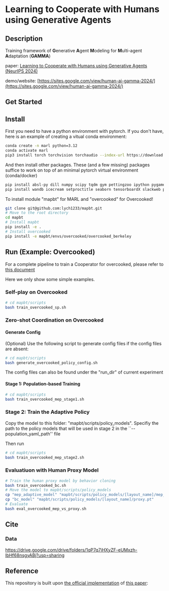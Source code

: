 # Learning to Cooperate with Humans using Generative Agents

## Description

Training framework of **G**enerative **A**gent **M**odeling for **M**ulti-agent **A**daptation (**GAMMA**)

paper: [Learning to Cooperate with Humans using Generative Agents (NeurIPS 2024)](https://openreview.net/forum?id=v4dXL3LsGX)

demo/website: [https://sites.google.com/view/human-ai-gamma-2024/](https://sites.google.com/view/human-ai-gamma-2024/)



## Get Started

## Install

First you need to have a python environment with pytorch. If you don't have, here is an example of creating a vitual conda environment:

```bash
conda create -n marl python=3.12
conda activate marl
pip3 install torch torchvision torchaudio --index-url https://download.pytorch.org/whl/cu121
```

And then install other packages. These (and a few missing) packages suffice to work on top of an minimal pytorch virtual environment (conda/docker)

```bash
pip install absl-py dill numpy scipy tqdm gym pettingzoo ipython pygame ipywidgets opencv-python
pip install wandb icecream setproctitle seaborn tensorboardX slackweb psutil slackweb pyastar2d einops h5py
```

To install module "mapbt" for MARL and "overcooked" for Overcooked!

```bash
git clone git@github.com:lych1233/mapbt.git
# Move to the root directory
cd mapbt
# Install mapbt
pip install -e .
# Install overcooked
pip install -e mapbt/envs/overcooked/overcooked_berkeley
```


## Run (Example: Overcooked)


For a complete pipeline to train a Cooperator for overcooked, please refer to [this document](mapbt/scripts/overcooked_population/README.md)

Here we only show some simple examples.


### Self-play on Overcooked

```bash
# cd mapbt/scripts
bash train_overcooked_sp.sh 
```



### Zero-shot Coordination on Overcooked

#### Generate Config

(Optional) Use the following script to generate config files if the config files are absent:

```bash
# cd mapbt/scripts
bash generate_overcooked_policy_config.sh
```

The config files can also be found under the "run_dir" of current experiment



#### Stage 1: Population-based Training

```bash
# cd mapbt/scripts
bash train_overcooked_mep_stage1.sh
```



### Stage 2: Train the Adaptive Policy

Copy the model to this folder: "mapbt/scripts/policy_models". Specifiy the path to the policy models that will be used in stage 2 in the ``--population_yaml_path'' file

Then run

```bash
# cd mapbt/scripts
bash train_overcooked_mep_stage2.sh
```



### Evaluatiuon with Human Proxy Model

```bash
# Train the human proxy model by behavior cloning
bash train_overcooked_bc.sh
# Move the model to mapbt/scripts/policy_models
cp "mep_adaptive_model" "mapbt/scripts/policy_models/[layout_name]/mep_adaptive.pt"
cp "bc_model" "mapbt/scripts/policy_models/[layout_name]/proxy.pt"
# Evaluate
bash eval_overcooked_mep_vs_proxy.sh
```

## Cite
### Data
https://drive.google.com/drive/folders/1qP7q7iHXyZF-eUMxzh-lbHf68nsgyABj?usp=sharing


## Reference

This repository is built upon [the official implementation](https://github.com/samjia2000/HSP) of [this paper](https://openreview.net/forum?id=TrwE8l9aJzs):


